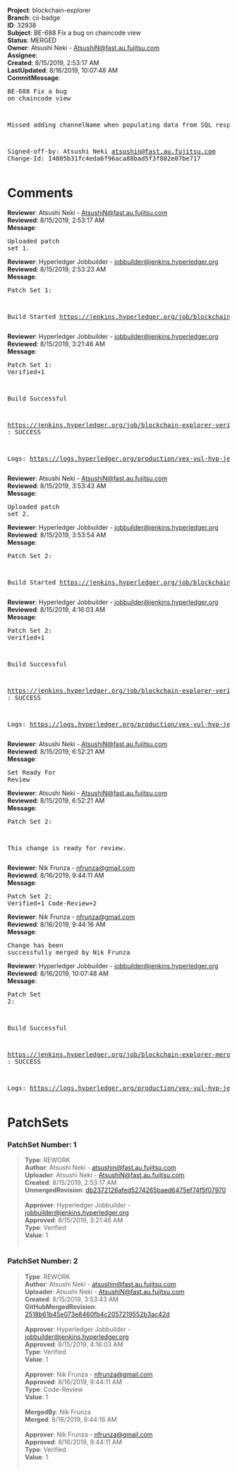 <strong>Project</strong>: blockchain-explorer<br><strong>Branch</strong>: cii-badge<br><strong>ID</strong>: 32938<br><strong>Subject</strong>: BE-688 Fix a bug on chaincode view<br><strong>Status</strong>: MERGED<br><strong>Owner</strong>: Atsushi Neki - AtsushiN@fast.au.fujitsu.com<br><strong>Assignee</strong>:<br><strong>Created</strong>: 8/15/2019, 2:53:17 AM<br><strong>LastUpdated</strong>: 8/16/2019, 10:07:48 AM<br><strong>CommitMessage</strong>:<br><pre>BE-688 Fix a bug on chaincode view

Missed adding channelName when populating data from SQL resp

Signed-off-by: Atsushi Neki <atsushin@fast.au.fujitsu.com>
Change-Id: I4805b31fc4eda6f96aca88bad5f3f802e07be717
</pre><h1>Comments</h1><strong>Reviewer</strong>: Atsushi Neki - AtsushiN@fast.au.fujitsu.com<br><strong>Reviewed</strong>: 8/15/2019, 2:53:17 AM<br><strong>Message</strong>: <pre>Uploaded patch set 1.</pre><strong>Reviewer</strong>: Hyperledger Jobbuilder - jobbuilder@jenkins.hyperledger.org<br><strong>Reviewed</strong>: 8/15/2019, 2:53:23 AM<br><strong>Message</strong>: <pre>Patch Set 1:

Build Started https://jenkins.hyperledger.org/job/blockchain-explorer-verify-x86_64/271/</pre><strong>Reviewer</strong>: Hyperledger Jobbuilder - jobbuilder@jenkins.hyperledger.org<br><strong>Reviewed</strong>: 8/15/2019, 3:21:46 AM<br><strong>Message</strong>: <pre>Patch Set 1: Verified+1

Build Successful 

https://jenkins.hyperledger.org/job/blockchain-explorer-verify-x86_64/271/ : SUCCESS

Logs: https://logs.hyperledger.org/production/vex-yul-hyp-jenkins-3/blockchain-explorer-verify-x86_64/271</pre><strong>Reviewer</strong>: Atsushi Neki - AtsushiN@fast.au.fujitsu.com<br><strong>Reviewed</strong>: 8/15/2019, 3:53:43 AM<br><strong>Message</strong>: <pre>Uploaded patch set 2.</pre><strong>Reviewer</strong>: Hyperledger Jobbuilder - jobbuilder@jenkins.hyperledger.org<br><strong>Reviewed</strong>: 8/15/2019, 3:53:54 AM<br><strong>Message</strong>: <pre>Patch Set 2:

Build Started https://jenkins.hyperledger.org/job/blockchain-explorer-verify-x86_64/272/</pre><strong>Reviewer</strong>: Hyperledger Jobbuilder - jobbuilder@jenkins.hyperledger.org<br><strong>Reviewed</strong>: 8/15/2019, 4:16:03 AM<br><strong>Message</strong>: <pre>Patch Set 2: Verified+1

Build Successful 

https://jenkins.hyperledger.org/job/blockchain-explorer-verify-x86_64/272/ : SUCCESS

Logs: https://logs.hyperledger.org/production/vex-yul-hyp-jenkins-3/blockchain-explorer-verify-x86_64/272</pre><strong>Reviewer</strong>: Atsushi Neki - AtsushiN@fast.au.fujitsu.com<br><strong>Reviewed</strong>: 8/15/2019, 6:52:21 AM<br><strong>Message</strong>: <pre>Set Ready For Review</pre><strong>Reviewer</strong>: Atsushi Neki - AtsushiN@fast.au.fujitsu.com<br><strong>Reviewed</strong>: 8/15/2019, 6:52:21 AM<br><strong>Message</strong>: <pre>Patch Set 2:

This change is ready for review.</pre><strong>Reviewer</strong>: Nik Frunza - nfrunza@gmail.com<br><strong>Reviewed</strong>: 8/16/2019, 9:44:11 AM<br><strong>Message</strong>: <pre>Patch Set 2: Verified+1 Code-Review+2</pre><strong>Reviewer</strong>: Nik Frunza - nfrunza@gmail.com<br><strong>Reviewed</strong>: 8/16/2019, 9:44:16 AM<br><strong>Message</strong>: <pre>Change has been successfully merged by Nik Frunza</pre><strong>Reviewer</strong>: Hyperledger Jobbuilder - jobbuilder@jenkins.hyperledger.org<br><strong>Reviewed</strong>: 8/16/2019, 10:07:48 AM<br><strong>Message</strong>: <pre>Patch Set 2:

Build Successful 

https://jenkins.hyperledger.org/job/blockchain-explorer-merge-x86_64/137/ : SUCCESS

Logs: https://logs.hyperledger.org/production/vex-yul-hyp-jenkins-3/blockchain-explorer-merge-x86_64/137</pre><h1>PatchSets</h1><h3>PatchSet Number: 1</h3><blockquote><strong>Type</strong>: REWORK<br><strong>Author</strong>: Atsushi Neki - atsushin@fast.au.fujitsu.com<br><strong>Uploader</strong>: Atsushi Neki - AtsushiN@fast.au.fujitsu.com<br><strong>Created</strong>: 8/15/2019, 2:53:17 AM<br><strong>UnmergedRevision</strong>: [db2372126afed5274265baed6475ef74f5f07970](https://github.com/hyperledger-gerrit-archive/blockchain-explorer/commit/db2372126afed5274265baed6475ef74f5f07970)<br><br><strong>Approver</strong>: Hyperledger Jobbuilder - jobbuilder@jenkins.hyperledger.org<br><strong>Approved</strong>: 8/15/2019, 3:21:46 AM<br><strong>Type</strong>: Verified<br><strong>Value</strong>: 1<br><br></blockquote><h3>PatchSet Number: 2</h3><blockquote><strong>Type</strong>: REWORK<br><strong>Author</strong>: Atsushi Neki - atsushin@fast.au.fujitsu.com<br><strong>Uploader</strong>: Atsushi Neki - AtsushiN@fast.au.fujitsu.com<br><strong>Created</strong>: 8/15/2019, 3:53:43 AM<br><strong>GitHubMergedRevision</strong>: [2518b61b45e073e8460fb4c2057219552b3ac42d](https://github.com/hyperledger-gerrit-archive/blockchain-explorer/commit/2518b61b45e073e8460fb4c2057219552b3ac42d)<br><br><strong>Approver</strong>: Hyperledger Jobbuilder - jobbuilder@jenkins.hyperledger.org<br><strong>Approved</strong>: 8/15/2019, 4:16:03 AM<br><strong>Type</strong>: Verified<br><strong>Value</strong>: 1<br><br><strong>Approver</strong>: Nik Frunza - nfrunza@gmail.com<br><strong>Approved</strong>: 8/16/2019, 9:44:11 AM<br><strong>Type</strong>: Code-Review<br><strong>Value</strong>: 1<br><br><strong>MergedBy</strong>: Nik Frunza<br><strong>Merged</strong>: 8/16/2019, 9:44:16 AM<br><br><strong>Approver</strong>: Nik Frunza - nfrunza@gmail.com<br><strong>Approved</strong>: 8/16/2019, 9:44:11 AM<br><strong>Type</strong>: Verified<br><strong>Value</strong>: 1<br><br></blockquote>